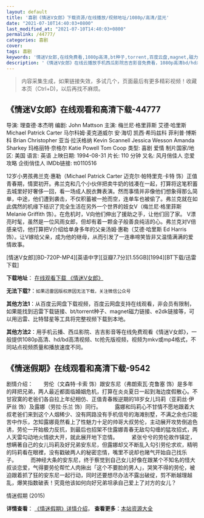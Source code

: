 ```yaml
---
layout: default
title: '喜剧《情迷V女郎》下载资源/在线播放/视频地址/1080p/高清/蓝光'
date: "2021-07-10T14:40:03+0800"
last_modified_at: "2021-07-10T14:40:03+0800"
permalink: /44777/
categories: 喜剧
cover:
tags: 喜剧
keywords: '情迷V女郎,在线免费看,1080p高清,bt种子,torrent,百度云盘,magnet,磁力链,迅雷下载资源'
description: '《情迷V女郎》在线云播放手机西瓜影院吉吉影音免费看，1080p高清bd/hd未删减完整版和tc抢先枪版，mkv/mp4格式，附带bt/torrent种子、magnet/磁力链、百度云盘、网盘资源迅雷下载链接'
---
```


>内容采集生成，如果链接失效，多试几个，页面最后有更多精彩视频！收藏本页（Ctrl+D)，以后再找不麻烦。


## 《情迷V女郎》在线观看和高清下载-44777

导演: 理查德·本杰明 编剧: John Mattson 主演: 梅兰尼·格里菲斯 艾德·哈里斯 Michael Patrick Carter 马尔科姆·麦克道威尔 安·海切 凯西·希玛兹科 菲利普·博斯科 Brian Christopher 亚当·拉沃格纳 Kevin Scannell Jessica Wesson Amanda Sharkey 玛格丽特·奈格尔 Katie Powell Tom Coop 类型: 喜剧 爱情 制片国家/地区: 美国 语言: 英语 上映日期: 1994-08-31 片长: 110 分钟 又名: 风月俏佳人 恋爱攻略 企街俏佳人 IMDb链接: tt0110516

12岁小男孩弗兰克·惠勒（Michael Patrick Carter 迈克尔·帕特里克·卡特 饰）正值青春期，情窦初开。弗兰克和几个小伙伴把卖牛奶的钱凑在一起，打算将这笔积蓄去城里好好奢侈一回，看一场成人脱衣舞表演。然而事情并非像他们想象得那么简单，中途，他们遭到袭击，不仅积蓄被一抢而空，连单车也被偷了。弗兰克就在如此偶然的机缘下结识了完全生活在另外一个世界的妓女V（梅兰尼·格里菲斯 Melanie Griffith 饰）。在危机时，V向他们伸出了援助之手，让他们回了家。 V漂亮时髦，虽然是一位风雨女郎，但却有着一颗金子般善良纯洁的心。弗兰克对V倍感亲切，他打算把V介绍给单身多年的父亲汤姆·惠勒（艾德·哈里斯 Ed Harris 饰）。让V嫁给父亲，成为他的继母，从而引发了一连串啼笑皆非又温情满满的爱情故事。


[情迷V女郎][BD-720P-MP4][英语中字][豆瓣7.7分][1.55GB][1994][BT下载/迅雷下载]

**下载地址**： [在线观看下载 《情迷V女郎》](https://www.btdx8.com/torrent/milk_money_1994.html) 


**无法下载?**：`如果迅雷因版权原因无法下载，关注微信公众号 `

**其他方法1**：从百度云网盘下载视频，百度云网盘支持在线观看，非会员有限制，如果能找到迅雷下载链接、bt/torrent种子、magnet磁力链接、e2dk链接等，可以用迅雷、比特彗星等工具将完整视频下载到本地。

**其他方法2**：用手机云播、西瓜影院、吉吉影音等在线免费观看《情迷V女郎》，一般提供1080p高清、hd/bd高清视频、tc抢先版视频，视频为mkv或mp4格式，不同站点视频质量和播放速度不同。


## 《情迷假期》在线观看和高清下载-9542

剧情介绍：　　劳伦（文森特·卡索 饰）跟安东尼（弗朗索瓦·克鲁塞 饰）是多年的拜把兄弟，两人最近都面临婚姻危机，打算在炎炎夏日一起到海边度假散心。不甘寂寞的老爸们各自拉上年纪相仿、正值青春叛逆期的18岁女儿玛莉（亚莉丝·伊萨丝 饰）及露娜（劳拉·乐兰 饰）同行。  　　露娜和玛莉心不甘情不愿地跟着大叔老爸们来到这个人烟稀少、没有网路没有手机信号的海滩别墅，不满之余也只能苦中作乐，怎知露娜竟然看上了性魅力十足的帅哥大叔劳伦，主动展开攻势倒追色诱，劳伦一开始极力反抗，到最后也招架不住露娜青春无敌勾勾缠的猛攻招式，两人天雷勾动地火情欲大开，就此展开地下恋情。  　　紧张兮兮的劳伦故作镇定，想瞒著自己的女儿玛莉及好兄弟安东尼，但露娜却又不断乱入勾引劳伦求欢，精明的玛莉看在眼裡，没有戳破两人的秘密恋情，嘴里不说却也赌气开始自己找乐子。  　　而神经大条的安东尼，终于察觉到自己女儿好像在跟某个不知名的怪大叔谈恋爱，气得要劳伦帮忙人肉揪出「这个不要脸的男人」，哭笑不得的劳伦，被迫跟着抓了狂的安东尼一起行动，同时还要想尽办法不露出破绽，剪不断越理越乱，爆笑指数破表！究竟他该如何向好兄弟坦承自己爱上了对方的女儿？


情迷假期 (2015)

**详情查看**： [《情迷假期》详情介绍](/movie/9542/)， **查看更多**：[本站资源大全](/movie/t/all/)

